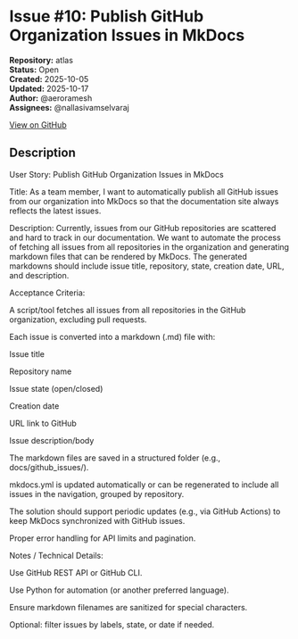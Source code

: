 # Issue #10: Publish GitHub Organization Issues in MkDocs

**Repository:** atlas  
**Status:** Open  
**Created:** 2025-10-05  
**Updated:** 2025-10-17  
**Author:** @aeroramesh  
**Assignees:** @nallasivamselvaraj  

[View on GitHub](https://github.com/Simtestlab/atlas/issues/10)

## Description

User Story: Publish GitHub Organization Issues in MkDocs

Title: As a team member, I want to automatically publish all GitHub issues from our organization into MkDocs so that the documentation site always reflects the latest issues.

Description:
Currently, issues from our GitHub repositories are scattered and hard to track in our documentation. We want to automate the process of fetching all issues from all repositories in the organization and generating markdown files that can be rendered by MkDocs. The generated markdowns should include issue title, repository, state, creation date, URL, and description.

Acceptance Criteria:

A script/tool fetches all issues from all repositories in the GitHub organization, excluding pull requests.

Each issue is converted into a markdown (.md) file with:

Issue title

Repository name

Issue state (open/closed)

Creation date

URL link to GitHub

Issue description/body

The markdown files are saved in a structured folder (e.g., docs/github_issues/).

mkdocs.yml is updated automatically or can be regenerated to include all issues in the navigation, grouped by repository.

The solution should support periodic updates (e.g., via GitHub Actions) to keep MkDocs synchronized with GitHub issues.

Proper error handling for API limits and pagination.

Notes / Technical Details:

Use GitHub REST API or GitHub CLI.

Use Python for automation (or another preferred language).

Ensure markdown filenames are sanitized for special characters.

Optional: filter issues by labels, state, or date if needed.